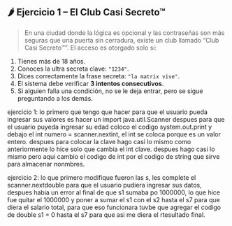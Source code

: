 ## 🌶️ Ejercicio 1 – **El Club Casi Secreto™**

> En una ciudad donde la lógica es opcional y las contraseñas son más seguras que una puerta sin cerradura, existe un club llamado “Club Casi Secreto™”. El acceso es otorgado solo si:
> 
1. Tienes más de 18 años.
2. Conoces la ultra secreta clave: `"1234"`.
3. Dices correctamente la frase secreta: `"la matrix vive"`.
4. El sistema debe verificar **3 intentos consecutivos**.
5. Si alguien falla una condición, no se le deja entrar, pero se sigue preguntando a los demás.

ejercicio 1: lo primero que tengo que hacer para que el usuario pueda ingresar sus valores es hacer un import java.util.Scanner despues para que el usuario puyeda ingresar su edad coloco el codigo system.out.print y debajo el int numero = scanner.nextint, el int se coloca porque es un valor entero. despues para colocar la clave hago casi lo mismo como anteriormente lo hice solo que cambia el int clave. despues hago casi lo mismo pero aqui cambio el codigo de int por el codigo de string que sirve para almacenar nonmbres.

ejercicio 2: lo que primero modifique fueron las s, les complete el scanner.nextdouble para que el usuario pudiera ingresar sus datos, despues habia un error al final de que s1 sumaba po 1000000, lo que hice fue quitar el 1000000 y poner a sumar el s1 con el s2 hasta el s7 para que diera el salario total, para que eso funcionara tuvbe que agregar el codigo de double s1 = 0 hasta el s7 para que asi me diera el rtesultado final.